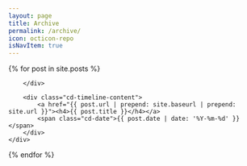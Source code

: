 ```yaml
---
layout: page
title: Archive
permalink: /archive/
icon: octicon-repo
isNavItem: true
---
```


<section id="cd-timeline" class="cd-container">
{% for post in site.posts  %}
    <div class="cd-timeline-block" id="{{ post.date | date: '%Y-%m-%d' }}">
        <div class="cd-timeline-img cd-picture">
            
        </div>

        <div class="cd-timeline-content">
            <a href="{{ post.url | prepend: site.baseurl | prepend: site.url }}"><h4>{{ post.title }}</h4></a>
            <span class="cd-date">{{ post.date | date: '%Y-%m-%d' }}</span>
        </div>
    </div>
{% endfor %}
</section>
